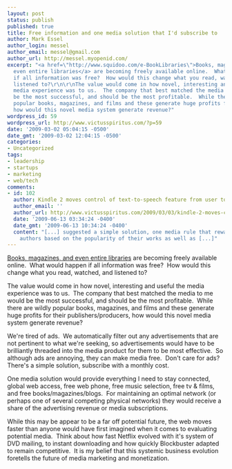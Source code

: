 ```yaml
---
layout: post
status: publish
published: true
title: Free information and one media solution that I'd subscribe to
author: Mark Essel
author_login: messel
author_email: messel@gmail.com
author_url: http://messel.myopenid.com/
excerpt: "<a href=\"http://www.squidoo.com/e-BookLibraries\">Books, magazines, and
  even entire libraries</a> are becoming freely available online.  What would happen
  if all information was free?  How would this change what you read, watched, and
  listened to?\r\n\r\nThe value would come in how novel, interesting and useful the
  media experience was to us.  The company that best matched the media to me would
  be the most successful, and should be the most profitable.  While there are wildly
  popular books, magazines, and films and these generate huge profits for their publishers/producers,
  how would this novel media system generate revenue?"
wordpress_id: 59
wordpress_url: http://www.victusspiritus.com/?p=59
date: '2009-03-02 05:04:15 -0500'
date_gmt: '2009-03-02 12:04:15 -0500'
categories:
- Uncategorized
tags:
- leadership
- startups
- marketing
- web/tech
comments:
- id: 102
  author: Kindle 2 moves control of text-to-speech feature from user to publisher
  author_email: ''
  author_url: http://www.victusspiritus.com/2009/03/03/kindle-2-moves-control-of-text-to-speech-feature-from-user-to-publisher/
  date: '2009-06-13 03:34:24 -0400'
  date_gmt: '2009-06-13 10:34:24 -0400'
  content: "[...] suggested a simple solution, one media rule that rewards any media
    authors based on the popularity of their works as well as [...]"
---
```

<p><a href="http://www.squidoo.com/e-BookLibraries">Books, magazines, and even entire libraries</a> are becoming freely available online.  What would happen if all information was free?  How would this change what you read, watched, and listened to?</p>
<p>The value would come in how novel, interesting and useful the media experience was to us.  The company that best matched the media to me would be the most successful, and should be the most profitable.  While there are wildly popular books, magazines, and films and these generate huge profits for their publishers/producers, how would this novel media system generate revenue?<a id="more"></a><a id="more-59"></a></p>
<p>We're tired of ads.  We automatically filter out any advertisements that are not pertinent to what we're seeking, so advertisements would have to be brilliantly threaded into the media product for them to be most effective.  So although ads are annoying, they can make media free.  Don't care for ads?  There's a simple solution, subscribe with a monthly cost.</p>
<p>One media solution would provide everything I need to stay connected, global web access, free web phone, free music selection, free tv &amp; films, and free books/magazines/blogs.  For maintaining an optimal network (or perhaps one of several competing physical networks) they would receive a share of the advertising revenue or media subscriptions.</p>
<p>While this may be appear to be a far off potential future, the web moves faster than anyone would have first imagined when it comes to evaluating potential media.  Think about how fast Netflix evolved with it's system of DVD mailing, to instant downloading and how quickly Blockbuster adapted to remain competitive.  It is my belief that this systemic business evolution foretells the future of media marketing and monetization.</p>
